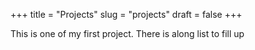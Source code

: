 +++
title = "Projects"
slug = "projects"
draft = false
+++

This is one of my first project.
There is along list to fill up